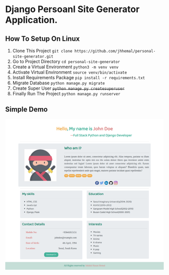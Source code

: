 # Django Persoanl Site Generator Application.

## How To Setup On Linux
1. Clone This Project `git clone https://github.com/jhhemal/personal-site-generator.git`
2. Go to Project Directory `cd personal-site-generator`
3. Create a Virtual Environment `python3 -m venv venv`
4. Activate Virtual Environment `source venv/bin/activate`
5. Install Requirements Package `pip install -r requirements.txt`
6. Migrate Database `python manage.py migrate`
7. Create Super User ~~`python manage.py createsuperuser`~~ 
8. Finally Run The Project `python manage.py runserver`

## Simple Demo
![1](./media/images/template1/demo.png)